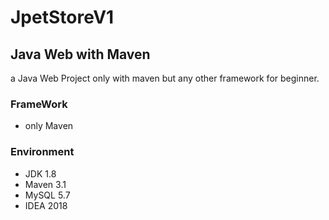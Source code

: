 # JpetStoreV1

## Java Web with Maven
a Java Web Project only with maven but any other framework for beginner.

### FrameWork
- only Maven

### Environment
- JDK 1.8
- Maven 3.1
- MySQL 5.7
- IDEA 2018

